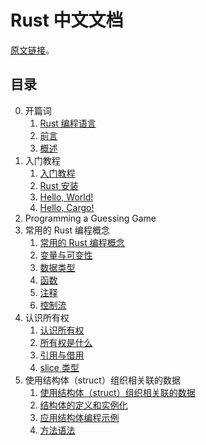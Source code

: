 # Rust 中文文档

[原文链接](https://doc.rust-lang.org/book/title-page.html)。

## 目录

0. 开篇词
   1. [Rust 编程语言](./0-The-Rust-Programming-Language.md)
   2. [前言](./1-Foreword.md)
   3. [概述](./2-Introduction.md)
1. 入门教程
   1. [入门教程](./1-Getting-Started/0-Getting-Started.md)
   2. [Rust 安装](./1-Getting-Started/1-Installation.md)
   3. [Hello, World!](./1-Getting-Started/2-Hello-World.md)
   4. [Hello, Cargo!](./1-Getting-Started/3-Hello-Cargo.md)
2. Programming a Guessing Game
3. 常用的 Rust 编程概念
   1. [常用的 Rust 编程概念](./3-Common-Programming-Concepts/0-Common-Programming-Concepts.md)
   2. [变量与可变性](./3-Common-Programming-Concepts/1-Variables-and-Mutability.md)
   3. [数据类型](./3-Common-Programming-Concepts/2-Data-Types.md)
   4. [函数](./3-Common-Programming-Concepts/3-Functions.md)
   5. [注释](./3-Common-Programming-Concepts/4-Comments.md)
   6. [控制流](./3-Common-Programming-Concepts/5-Control-Flow.md)
4. 认识所有权
   1. [认识所有权](./4-Understanding-Ownership/0-Understanding-Ownership.md)
   2. [所有权是什么](./4-Understanding-Ownership/1-What-Is-Ownership.md)
   3. [引用与借用](./4-Understanding-Ownership/2-References-and-Borrowing.md)
   4. [slice 类型](./4-Understanding-Ownership/3-The-Slice-Type.md)
5. 使用结构体（struct）组织相关联的数据
   1. [使用结构体（struct）组织相关联的数据](./5-Using-Structs-to-Structure-Related-Data/0-Using-Structs-to-Structure-Related-Data.md)
   2. [结构体的定义和实例化](./5-Using-Structs-to-Structure-Related-Data/1-Defining-and-Instantiating-Structs.md)
   3. [应用结构体编程示例](./5-Using-Structs-to-Structure-Related-Data/2-An-Example-Program-Using-Structs.md)
   4. [方法语法](./5-Using-Structs-to-Structure-Related-Data/3-Method-Syntax.md)
